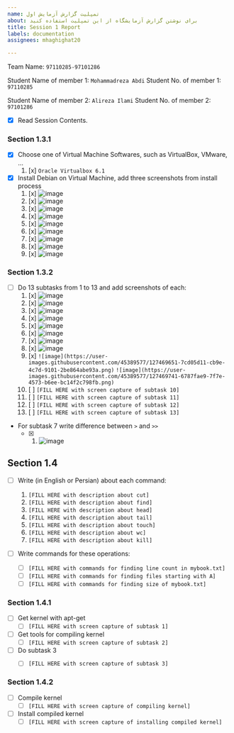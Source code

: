 ```yaml
---
name: تمپلیت گزارش آزمایش اول
about: برای نوشتن گزارش آزمایشگاه از این تمپلیت استفاده کنید
title: Session 1 Report
labels: documentation
assignees: mhaghighat20

---
```


Team Name: `97110285-97101286`

Student Name of member 1: `Mohammadreza Abdi`
Student No. of member 1: `97110285`

Student Name of member 2: `Alireza Ilami`
Student No. of member 2: `97101286`

- [x] Read Session Contents.

### Section 1.3.1
- [x] Choose one of Virtual Machine Softwares, such as VirtualBox, VMware, ...
    1. [x] `Oracle Virtualbox 6.1`
- [x] Install Debian on Virtual Machine, add three screenshots from install process
    1. [x] ![image](https://user-images.githubusercontent.com/45341111/127378438-d7e9c3e7-457e-4bd8-a1f2-6d21b3f74d3a.png)
    1. [x] ![image](https://user-images.githubusercontent.com/45341111/127379061-6b92bc5b-8ae8-4fdb-a184-61bafa41f2c3.png)
    1. [x] ![image](https://user-images.githubusercontent.com/45341111/127379808-9e52d86e-8813-42d7-a401-a593be4577d8.png)
    1. [x] ![image](https://user-images.githubusercontent.com/45341111/127387692-4214eb71-0de3-46d6-a94e-46a2c9e3028d.png)
    1. [x] ![image](https://user-images.githubusercontent.com/45341111/127387800-68e8d1a9-0910-4a7d-b4b0-3598dc2d5b28.png)
    1. [x] ![image](https://user-images.githubusercontent.com/45389577/127389186-4e000911-f51c-4587-bca0-2a7f84d41f1d.png)
    1. [x] ![image](https://user-images.githubusercontent.com/45389577/127389380-6150d920-c571-4a5e-a5c7-c070842c3d95.png)
    1. [x] ![image](https://user-images.githubusercontent.com/45389577/127389735-8a682520-fefa-44bf-894b-004d01744c64.png)
    1. [x] ![image](https://user-images.githubusercontent.com/45341111/127459948-72ee4186-8c87-4bda-b6cc-dcafa6ea265d.png)

### Section 1.3.2

- [ ] Do 13 subtasks from 1 to 13 and add screenshots of each:
    1. [x] ![image](https://user-images.githubusercontent.com/45389577/127463915-f3920d83-13b4-49dd-97b2-9e455abd9057.png)
    1. [x] ![image](https://user-images.githubusercontent.com/45389577/127463459-55b9226a-2bbb-470c-a518-0f44c37a66ef.png)
    1. [x] ![image](https://user-images.githubusercontent.com/45389577/127466615-5450f92b-6440-4a4b-9c4e-84a6b65e169b.png)
    1. [x] ![image](https://user-images.githubusercontent.com/45389577/127466042-0cc41e9e-2e1d-4457-8add-99c1b5b340f9.png)
    1. [x] ![image](https://user-images.githubusercontent.com/45389577/127466246-00f33c56-575b-4ba3-b3b1-779399d2d9b1.png)
    1. [x] ![image](https://user-images.githubusercontent.com/45389577/127466408-209a93ea-a844-4718-9a99-699e356ca721.png)
    1. [x] ![image](https://user-images.githubusercontent.com/45389577/127467166-21251341-c2ce-409a-b0be-06e1066fea28.png) 
    1. [x] ![image](https://user-images.githubusercontent.com/45389577/127468903-84046906-54c1-4a4c-86d2-d357cc86969c.png)
    1. [x] `![image](https://user-images.githubusercontent.com/45389577/127469651-7cd05d11-cb9e-4c7d-9101-2be864abe93a.png)` `![image](https://user-images.githubusercontent.com/45389577/127469741-6787fae9-7f7e-4573-b6ee-bc14f2c798fb.png)
`
    1. [ ] `[FILL HERE with screen capture of subtask 10]`
    1. [ ] `[FILL HERE with screen capture of subtask 11]`
    1. [ ] `[FILL HERE with screen capture of subtask 12]`
    1. [ ] `[FILL HERE with screen capture of subtask 13]`

- For subtask 7 write difference between `>` and `>>`
    - [x] 1. ![image](https://user-images.githubusercontent.com/45389577/127467799-4d817184-931f-4441-a8f2-03c12975bd27.png)

## Section 1.4 

- [ ] Write (in English or Persian) about each command:
    1. `[FILL HERE with description about cut]`
    1. `[FILL HERE with description about find]`
    1. `[FILL HERE with description about head]`
    1. `[FILL HERE with description about tail]`
    1. `[FILL HERE with description about touch]`
    1. `[FILL HERE with description about wc]`
    1. `[FILL HERE with description about kill]`

- [ ] Write commands for these operations:
    - [ ] `[FILL HERE with commands for finding line count in mybook.txt]`
    - [ ] `[FILL HERE with commands for finding files starting with A]`
    - [ ] `[FILL HERE with commands for finding size of mybook.txt]`

### Section 1.4.1

- [ ] Get kernel with apt-get
    - [ ] `[FILL HERE with screen capture of subtask 1]`
- [ ] Get tools for compiling kernel
    - [ ] `[FILL HERE with screen capture of subtask 2]`
- [ ] Do subtask 3
    - [ ] `[FILL HERE with screen capture of subtask 3]`
   

### Section 1.4.2

- [ ] Compile kernel
    - [ ] `[FILL HERE with screen capture of compiling kernel]`

- [ ] Install compiled kernel
    - [ ] `[FILL HERE with screen capture of installing compiled kernel]`
